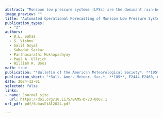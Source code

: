 ```yaml
---
abstract: "Monsoon low pressure systems (LPSs) are the dominant rain-bearing weather system of South Asia, often producing extreme precipitation and hydrological disasters in a region inhabited by nearly two billion people. Despite the importance of these storms, no operational system has automatically identified and tracked LPS in real time in numerical weather prediction model output; many commonly used vortex-tracking algorithms are ill suited for monsoon LPS because of the weak winds and cold cores of these systems. Here, we describe a new system that uses optimized algorithms to identify monsoon LPS in short- to medium-range forecasts from the U.S. Global Ensemble Forecast System (GEFS) and a version of the deterministic Global Forecast System (GFS) adapted and used operationally by the Indian Institute of Tropical Meteorology (IITM). We also assess the historical performance of these models in forecasting South Asian monsoon LPS, comparing this with the performance of the Integrated Forecasting System of the ECMWF. We assess the accuracy of model predictions of LPS genesis, position, intensity, and precipitation rates for forecast lead times of 1–5 days, yielding quantitative information on model biases to guide operational forecasters and disaster managers. The system we introduce here could be extended to other low-latitude regions affected by dynamically weak, heavily precipitating atmospheric vortices that are often not included in tropical cyclone inventories."
image_preview: ""
title: "Automated Operational Forecasting of Monsoon Low Pressure Systems"
publication_types:
  - "2"
authors:
  - D.L. Suhas
  - S. Vishnu
  - Salil Goyal
  - Sahadat Sarkar
  - Parthasarathi Mukhopadhyay
  - Paul A. Ullrich
  - William R. Boos
math: true
publication: "*Bulletin of the American Meteorological Society*, **105**, E2444-E2460, doi:10.1175/BAMS-D-23-0067.1"
publication_short: "*Bull. Amer. Meteor. Soc.*, **105**, E2444-E2460, doi:10.1175/BAMS-D-23-0067.1"
date: 2024-12-01
selected: false
links:
- name: Journal site
  url: https://doi.org/10.1175/BAMS-D-23-0067.1
url_pdf: pdf/SuhasEtAl2024.pdf

---
```

